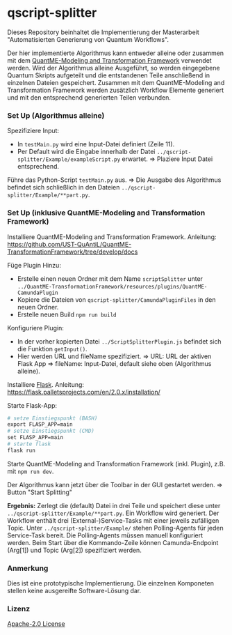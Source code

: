 
# qscript-splitter
Dieses Repository beinhaltet die Implementierung der Masterarbeit "Automatisierten Generierung von Quantum Workflows".

Der hier implementierte Algorithmus kann entweder alleine oder zusammen mit dem [QuantME-Modeling and Transformation Framework](https://github.com/UST-QuAntiL/QuantME-TransformationFramework) verwendet werden.
Wird der Algorithmus alleine Ausgeführt, so werden eingegebene Quantum Skripts aufgeteilt und die entstandenen Teile anschließend in einzelnen Dateien gespeichert.
Zusammen mit dem QuantME-Modeling and Transformation Framework werden zusätzlich Workflow Elemente generiert und mit den entsprechend generierten Teilen verbunden.

### Set Up (Algorithmus alleine)
Spezifiziere Input:
- In `testMain.py` wird eine Input-Datei definiert (Zeile 11).
- Per Default wird die Eingabe innerhalb der Datei `../qscript-splitter/Example/exampleScript.py` erwartet.
⇒ Plaziere Input Datei entsprechend.

Führe das Python-Script  `testMain.py` aus.
⇒ Die Ausgabe des Algorithmus befindet sich schließlich in den Dateien
`../qscript-splitter/Example/**part.py`.

### Set Up (inklusive QuantME-Modeling and Transformation Framework)
Installiere QuantME-Modeling and Transformation Framework.
Anleitung: https://github.com/UST-QuAntiL/QuantME-TransformationFramework/tree/develop/docs 

Füge Plugin Hinzu:
- Erstelle einen neuen Ordner mit dem Name `scriptSplitter` unter 
`../QuantME-TransformationFramework/resources/plugins/QuantME-CamundaPlugin`
- Kopiere die Dateien von `qscript-splitter/CamundaPluginFiles` in den neuen Ordner.
- Erstelle neuen Build `npm run build` 

Konfiguriere Plugin:
- In der vorher kopierten Datei `../ScriptSplitterPlugin.js` befindet sich die Funktion `getInput()`.
- Hier werden URL und fileName spezifiziert.
⇒ URL: URL der aktiven Flask App 
⇒ fileName: Input-Datei, default siehe oben (Algorithmus alleine).


Installiere [Flask](https://flask.palletsprojects.com/en/2.0.x/).
Anleitung: https://flask.palletsprojects.com/en/2.0.x/installation/

Starte Flask-App:
```perl
# setze Einstiegspunkt (BASH)  
export FLASP_APP=main
# setze Einstiegspunkt (CMD)
set FLASP_APP=main
# starte flask
flask run
```

Starte QuantME-Modeling and Transformation Framework (inkl. Plugin), z.B. mit  `npm run dev`.

Der Algorithmus kann jetzt über die Toolbar in der GUI gestartet werden.
⇒ Button "Start Splitting"

**Ergebnis:**
Zerlegt die (default) Datei in drei Teile und speichert diese unter `../qscript-splitter/Example/**part.py`.
Ein Workflow wird generiert.
Der Workflow enthält drei (External-)Service-Tasks mit einer jeweils zufälligen Topic.
Unter `../qscript-splitter/Example/` stehen Polling-Agents für jeden Service-Task bereit.
Die Polling-Agents müssen manuell konfiguriert werden.
Beim Start über die Kommando-Zeile können Camunda-Endpoint (Arg[1]) und Topic (Arg[2]) spezifiziert werden.

### Anmerkung
Dies ist eine prototypische Implementierung.
Die einzelnen Komponeten stellen keine ausgereifte Software-Lösung dar.

### Lizenz
[Apache-2.0 License](https://github.com/UST-QuAntiL/qscript-splitter/blob/main/LICENSE)







